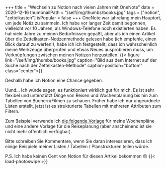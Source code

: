 +++
title = "Wechseln zu Notion nach vielen Jahren mit OneNote"
date = 2020-12-16
thumbnailPath = "/self/img/thumbs/books.jpg"
tags = ["notion", "zettelkasten"]
isPopular = false
+++
OneNote war jahrelang mein Hauptort, um jede Notiz zu sammeln.
Ich habe vor langer Zeit damit begonnen, vielleicht vor 10 Jahren, als Windows-Telefone noch existierten haben.
Es hat viele Jahre zu meinen Bedürfnissen gepaßt, 
aber als ich einen Artikel über die Zettelkasten-Notizenmethode gelesen habe
(ich empfehle, einen Blick darauf zu werfen!), habe ich ich festgestellt, 
dass ich wahrscheinlich meine Werkzeuge überprüfen und etwas Neues ausprobieren muss, 
um Verknüpfungen zwischen meinen Notizen herzustellen.
{{< figure link="/self/img/thumbs/books.jpg"
caption="Bild aus dem Internet auf der Suche nach der Zettelkasten-Methode"
caption-position="bottom"
class="center">}}

Deshalb habe ich Notion eine Chance gegeben.

Uund... Ich würde sagen, es funktioniert wirklich gut für mich.
Es ist sehr flexibel und unterstützt Dinge von Reisen und Wochenplanung bis hin zum Tabellen von Büchern/Filmen zu schauen.
Früher habe ich nur ungeordnete Listen erstellt, jetzt ist es strukturierte Tabellen mit mehreren Attributen zum Filtern.

Zum Beispiel verwende ich [die folgende Vorlage](https://notionpages.com/578/weekly-planning-template/)
für meine Wochenpläne und eine andere Vorlage für die Reiseplanung (aber anscheinend ist sie nicht mehr öffentlich verfügbar).

Bitte schreiben Sie Kommentare, wenn Sie daran interessieren, dass ich einige Beispiele meiner Listen / Tabellen / Planstrukturen teilen würde.

P.S. Ich habe keinen Cent von Notion für diesen Artikel bekommen 😛
{{< load-photoswipe >}}